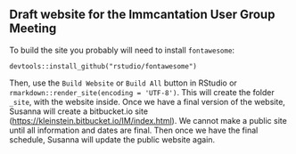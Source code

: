 ## Draft website for the Immcantation User Group Meeting

To build the site you probably will need to install `fontawesome`:

```
devtools::install_github("rstudio/fontawesome")
```

Then, use the `Build Website` or `Build All` button in RStudio or `rmarkdown::render_site(encoding = 'UTF-8')`. This will create the folder `_site`, with the website inside. Once we have a final version of the website, Susanna will create a bitbucket.io site (https://kleinstein.bitbucket.io/IM/index.html). We cannot make a public site until all information and dates are final. Then once we have the final schedule, Susanna will update the public website again.
